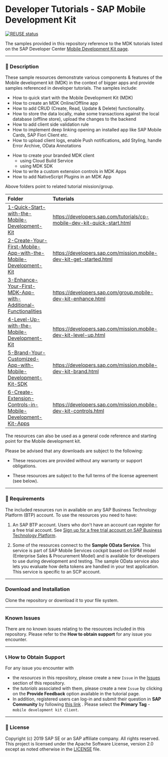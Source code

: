 # Developer Tutorials - SAP Mobile Development Kit

[![REUSE status](https://api.reuse.software/badge/github.com/SAP-samples/cloud-mdk-tutorial-samples)](https://api.reuse.software/info/github.com/SAP-samples/cloud-mdk-tutorial-samples)

The samples provided in this repository reference to the MDK tutorials listed on the SAP Developer Center [Mobile Development Kit page](https://developers.sap.com/topics/mobile-development-kit.html#tutorials).

---

### 📌 Description

These sample resources demonstrate various components & features of the Mobile development kit (MDK) in the context of bigger apps and provide samples referenced in developer tutorials.
The samples include:

- How to quick start with the Mobile Development Kit (MDK)
- How to create an MDK Online/Offline app
- How to add CRUD (Create, Read, Update & Delete) functionality.
- How to store the data locally, make some transactions against the local database (offline store), upload the changes to the backend
- How to add client side validation rule
- How to implement deep linking opening an installed app like SAP Mobile Cards, SAP Fiori Client etc.
- How to upload client logs, enable Push notifications, add Styling, handle Error Archive, OData Annotations

* How to create your branded MDK client
  - using Cloud Build Service
  - using MDK SDK
* How to write a custom extension controls in MDK Apps
* How to add NativeScript Plugins in an MDK App

Above folders point to related tutorial mission/group.

| Folder                                                                                                                            | Tutorials                                                               |
| :-------------------------------------------------------------------------------------------------------------------------------- | :---------------------------------------------------------------------- |
| [1-Quick-Start-with-the-Mobile-Development-Kit](/1-Quick-Start-with-the-Mobile-Development-Kit)                                   | https://developers.sap.com/tutorials/cp-mobile-dev-kit-quick-start.html |
| [2-Create-Your-First-Mobile-App-with-the-Mobile-Development-Kit](/2-Create-Your-First-Mobile-App-with-the-Mobile-Development-Kit) | https://developers.sap.com/mission.mobile-dev-kit-get-started.html      |
| [3-Enhance-Your-First-MDK-App-with-Additional-Functionalities](3-Enhance-Your-First-MDK-App-with-Additional-Functionalities)      | https://developers.sap.com/group.mobile-dev-kit-enhance.html            |
| [4-Level-Up-with-the-Mobile-Development-Kit](4-Level-Up-with-the-Mobile-Development-Kit)                                          | https://developers.sap.com/mission.mobile-dev-kit-level-up.html         |
| [5-Brand-Your-Customized-App-with-Mobile-Development-Kit-SDK](/5-Brand-Your-Customized-App-with-Mobile-Development-Kit-SDK)       | https://developers.sap.com/mission.mobile-dev-kit-brand.html            |
| [6-Create-Extension-Controls-in-Mobile-Development-Kit-Apps](/6-Create-Extension-Controls-in-Mobile-Development-Kit-Apps)         | https://developers.sap.com/mission.mobile-dev-kit-controls.html         |

The resources can also be used as a general code reference and starting point for the Mobile development kit.

Please be advised that any downloads are subject to the following:

- These resources are provided without any warranty or support obligations.

- These resources are subject to the full terms of the license agreement (see below).

---

### 🚦 Requirements

The included resources run in available on any SAP Business Technology Platform (BTP) account.
To use the resources you need to have:

1. An SAP BTP account. Users who don't have an account can register for a free trial account.
   See [Sign up for a free trial account on SAP Business Technology Platform](https://www.sap.com/developer/tutorials/hcp-create-trial-account.html).

2. Some of the resources connect to the **Sample OData Service**. This service is part of SAP Mobile Services cockpit based on ESPM model (Enterprise Sales & Procurement Model) and is available for developers to use during development and testing. The sample OData service also lets you evaluate how delta tokens are handled in your test application. This service is specific to an SCP account.

---

### Download and Installation

Clone the repository or download it to your file system.

---

### Known Issues

There are no known issues relating to the resources included in this repository. Please refer to the **How to obtain support** for any issue you encounter.

---

### 📞 How to Obtain Support

For any issue you encounter with

- the _resources_ in this repository, please create a new `Issue` in the [Issues](https://github.com/SAP/cloud-mdk-tutorial-samples/issues) section of this repository.
- the _tutorials_ associated with them, please create a new `Issue` by clicking on the **Provide Feedback** option available in the tutorial page.
- In addition, registered users can log-in and submit their question in **SAP Community** by following [this link](https://answers.sap.com/questions/ask.html) .
  Please select the **Primary Tag** - `mobile development kit client`.

---

### 📑 License

Copyright (c) 2019 SAP SE or an SAP affiliate company. All rights reserved. This project is licensed under the Apache Software License, version 2.0 except as noted otherwise in the [LICENSE](LICENSES/Apache-2.0.txt) file.
